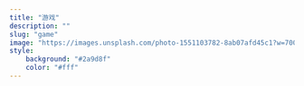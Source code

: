 ```yaml
---
title: "游戏"
description: ""
slug: "game"
image: "https://images.unsplash.com/photo-1551103782-8ab07afd45c1?w=700&auto=format&fit=crop&q=60&ixlib=rb-4.0.3&ixid=M3wxMjA3fDB8MHxzZWFyY2h8MTZ8fGdhbWV8ZW58MHx8MHx8fDA%3D"
style:
    background: "#2a9d8f"
    color: "#fff"
---
```

